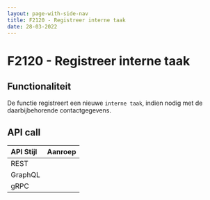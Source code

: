 ```yaml
---
layout: page-with-side-nav
title: F2120 - Registreer interne taak
date: 28-03-2022
---
```


# F2120 - Registreer interne taak

## Functionaliteit

De functie registreert een nieuwe `interne taak`, indien nodig met de daarbijbehorende contactgegevens.

## API call

| API Stijl | Aanroep |
| :--- | :--- |
| REST | |
| GraphQL | | 
| gRPC | |